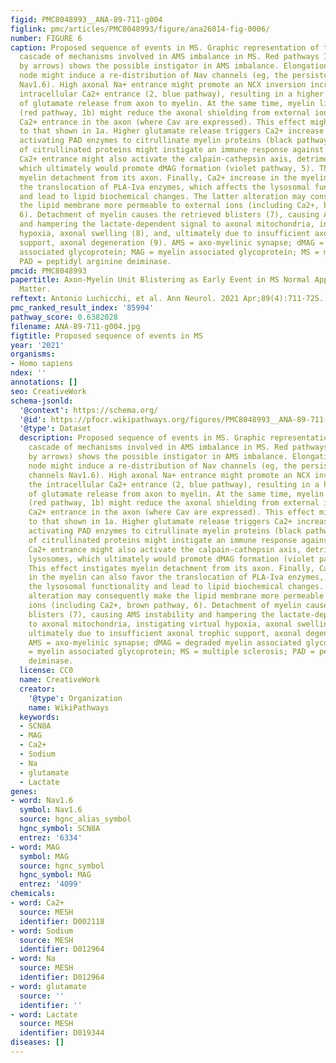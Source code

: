 ```yaml
---
figid: PMC8048993__ANA-89-711-g004
figlink: pmc/articles/PMC8048993/figure/ana26014-fig-0006/
number: FIGURE 6
caption: Proposed sequence of events in MS. Graphic representation of the hypothesized
  cascade of mechanisms involved in AMS imbalance in MS. Red pathways 1a (as indicated
  by arrows) shows the possible instigator in AMS imbalance. Elongation of the Ranvier's
  node might induce a re‐distribution of Nav channels (eg, the persistent firing channels
  Nav1.6). High axonal Na+ entrance might promote an NCX inversion increasing the
  intracellular Ca2+ entrance (2, blue pathway), resulting in a higher probability
  of glutamate release from axon to myelin. At the same time, myelin lipid aberrations
  (red pathway, 1b) might reduce the axonal shielding from external ions, favoring
  Ca2+ entrance in the axon (where Cav are expressed). This effect might also add
  to that shown in 1a. Higher glutamate release triggers Ca2+ increase in the myelin,
  activating PAD enzymes to citrullinate myelin proteins (black pathway, 4). Release
  of citrullinated proteins might instigate an immune response against the debris.
  Ca2+ entrance might also activate the calpain‐cathepsin axis, detrimental for lysosomes,
  which ultimately would promote dMAG formation (violet pathway, 5). This effect instigates
  myelin detachment from its axon. Finally, Ca2+ increase in the myelin can also favor
  the translocation of PLA‐Iva enzymes, which affects the lysosomal functionality
  and lead to lipid biochemical changes. The latter alteration may consequently make
  the lipid membrane more permeable to external ions (including Ca2+, brown pathway,
  6). Detachment of myelin causes the retrieved blisters (7), causing AMS instability
  and hampering the lactate‐dependent signal to axonal mitochondria, instigating virtual
  hypoxia, axonal swelling (8), and, ultimately due to insufficient axonal trophic
  support, axonal degeneration (9). AMS = axo‐myelinic synapse; dMAG = degraded myelin
  associated glycoprotein; MAG = myelin associated glycoprotein; MS = multiple sclerosis;
  PAD = peptidyl arginine deiminase.
pmcid: PMC8048993
papertitle: Axon‐Myelin Unit Blistering as Early Event in MS Normal Appearing White
  Matter.
reftext: Antonio Luchicchi, et al. Ann Neurol. 2021 Apr;89(4):711-725.
pmc_ranked_result_index: '85994'
pathway_score: 0.6382028
filename: ANA-89-711-g004.jpg
figtitle: Proposed sequence of events in MS
year: '2021'
organisms:
- Homo sapiens
ndex: ''
annotations: []
seo: CreativeWork
schema-jsonld:
  '@context': https://schema.org/
  '@id': https://pfocr.wikipathways.org/figures/PMC8048993__ANA-89-711-g004.html
  '@type': Dataset
  description: Proposed sequence of events in MS. Graphic representation of the hypothesized
    cascade of mechanisms involved in AMS imbalance in MS. Red pathways 1a (as indicated
    by arrows) shows the possible instigator in AMS imbalance. Elongation of the Ranvier's
    node might induce a re‐distribution of Nav channels (eg, the persistent firing
    channels Nav1.6). High axonal Na+ entrance might promote an NCX inversion increasing
    the intracellular Ca2+ entrance (2, blue pathway), resulting in a higher probability
    of glutamate release from axon to myelin. At the same time, myelin lipid aberrations
    (red pathway, 1b) might reduce the axonal shielding from external ions, favoring
    Ca2+ entrance in the axon (where Cav are expressed). This effect might also add
    to that shown in 1a. Higher glutamate release triggers Ca2+ increase in the myelin,
    activating PAD enzymes to citrullinate myelin proteins (black pathway, 4). Release
    of citrullinated proteins might instigate an immune response against the debris.
    Ca2+ entrance might also activate the calpain‐cathepsin axis, detrimental for
    lysosomes, which ultimately would promote dMAG formation (violet pathway, 5).
    This effect instigates myelin detachment from its axon. Finally, Ca2+ increase
    in the myelin can also favor the translocation of PLA‐Iva enzymes, which affects
    the lysosomal functionality and lead to lipid biochemical changes. The latter
    alteration may consequently make the lipid membrane more permeable to external
    ions (including Ca2+, brown pathway, 6). Detachment of myelin causes the retrieved
    blisters (7), causing AMS instability and hampering the lactate‐dependent signal
    to axonal mitochondria, instigating virtual hypoxia, axonal swelling (8), and,
    ultimately due to insufficient axonal trophic support, axonal degeneration (9).
    AMS = axo‐myelinic synapse; dMAG = degraded myelin associated glycoprotein; MAG
    = myelin associated glycoprotein; MS = multiple sclerosis; PAD = peptidyl arginine
    deiminase.
  license: CC0
  name: CreativeWork
  creator:
    '@type': Organization
    name: WikiPathways
  keywords:
  - SCN8A
  - MAG
  - Ca2+
  - Sodium
  - Na
  - glutamate
  - Lactate
genes:
- word: Nav1.6
  symbol: Nav1.6
  source: hgnc_alias_symbol
  hgnc_symbol: SCN8A
  entrez: '6334'
- word: MAG
  symbol: MAG
  source: hgnc_symbol
  hgnc_symbol: MAG
  entrez: '4099'
chemicals:
- word: Ca2+
  source: MESH
  identifier: D002118
- word: Sodium
  source: MESH
  identifier: D012964
- word: Na
  source: MESH
  identifier: D012964
- word: glutamate
  source: ''
  identifier: ''
- word: Lactate
  source: MESH
  identifier: D019344
diseases: []
---
```

